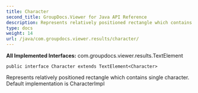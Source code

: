 ```yaml
---
title: Character
second_title: GroupDocs.Viewer for Java API Reference
description: Represents relatively positioned rectangle which contains single character.
type: docs
weight: 14
url: /java/com.groupdocs.viewer.results/character/
---
```

**All Implemented Interfaces:**
com.groupdocs.viewer.results.TextElement
```
public interface Character extends TextElement<Character>
```

Represents relatively positioned rectangle which contains single character. Default implementation is CharacterImpl
